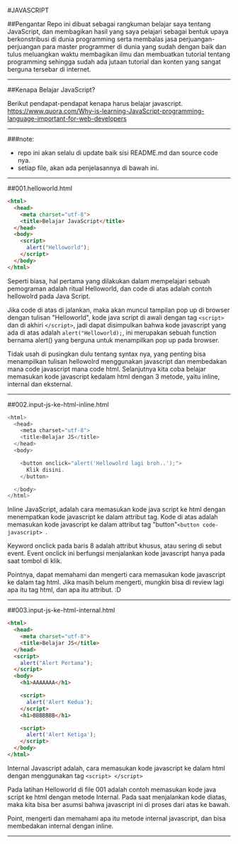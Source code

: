 #JAVASCRIPT

##Pengantar
Repo ini dibuat sebagai rangkuman belajar saya tentang JavaScript, dan membagikan hasil yang saya pelajari sebagai bentuk upaya berkonstribusi di dunia programming serta membalas jasa perjuangan-perjuangan para master programmer di dunia yang sudah dengan baik dan tulus meluangkan waktu membagikan ilmu dan membuatkan tutorial tentang programming sehingga sudah ada jutaan tutorial dan konten yang sangat berguna tersebar di internet.

------------
##Kenapa Belajar JavaScript?

Berikut pendapat-pendapat kenapa harus belajar javascript.
https://www.quora.com/Why-is-learning-JavaScript-programming-language-important-for-web-developers

------------



###note:
- repo ini akan selalu di update baik sisi README.md dan source code nya.
- setiap file, akan ada penjelasannya di bawah ini.

------------

##001.helloworld.html
```html
<html>
  <head>
    <meta charset="utf-8">
    <title>Belajar JavaScript</title>
  </head>
  <body>
    <script>
      alert("Helloworld");
    </script>
  </body>
</html>
```
Seperti biasa, hal pertama yang dilakukan dalam mempelajari sebuah pemograman adalah ritual Helloworld, dan code di atas adalah contoh hellowolrd pada Java Script.

Jika code di atas di jalankan, maka akan muncul tampilan pop up di browser dengan tulisan "Helloworld", kode java script di awali dengan tag ```<script> ``` dan di akhiri ```</script>```, jadi dapat disimpulkan bahwa kode javascript yang ada di atas adalah ```alert("Helloworld);```, ini merupakan sebuah function bernama alert() yang berguna untuk menampilkan pop up pada browser.

Tidak usah di pusingkan dulu tentang syntax nya, yang penting bisa menampilkan tulisan hellowolrd menggunakan javascript dan membedakan mana code javascript mana code html.
Selanjutnya kita coba belajar memasukan kode javascript kedalam html dengan 3 metode, yaitu inline, internal dan eksternal.

------------

##002.input-js-ke-html-inline.html

```javascript
<html>
  <head>
    <meta charset="utf-8">
    <title>Belajar JS</title>
  </head>
  <body>

    <button onclick="alert('Hellowolrd lagi broh..');">
      Klik disini.
    </button>

  </body>
</html>

```

Inline JavaScript, adalah cara memasukan kode java script ke html dengan menempatkan
kode javascript ke dalam attribut tag. Kode di atas adalah memasukan kode javascript ke dalam attribut tag "button"```<button code-javascript> ```.

Keyword onclick pada baris 8 adalah attribut khusus, atau sering di sebut event.
Event onclick ini berfungsi menjalankan kode javascript hanya pada saat tombol di klik.

Pointnya, dapat memahami dan mengerti cara memasukan kode javascript ke dalam tag html.
Jika masih belum mengerti, mungkin bisa di review lagi apa itu tag html, dan apa itu attribut. :D

------------

##003.input-js-ke-html-internal.html

```html
<html>
  <head>
    <meta charset="utf-8">
    <title>Belajar JS</title>
  </head>
  <script>
    alert("Alert Pertama");
  </script>
  <body>
    <h1>AAAAAAA</h1>

    <script>
      alert('Alert Kedua');
    </script>
    <h1>BBBBBBB</h1>

    <script>
      alert('Alert Ketiga');
    </script>
  </body>
</html>


```


Internal Javascript adalah, cara memasukan kode javascript ke dalam html dengan menggunakan tag ```<script> </script>```

Pada latihan Helloworld di file 001 adalah contoh memasukan kode java script ke html dengan metode Internal. Pada saat menjalankan kode diatas, maka kita bisa ber asumsi bahwa javascript ini di proses dari atas ke bawah.

Point, mengerti dan memahami apa itu metode internal javascript, dan bisa membedakan internal dengan inline.

------------
